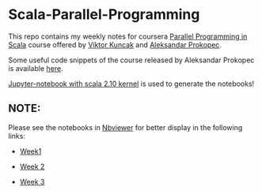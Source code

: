 # Scala-Parallel-Programming

This repo contains my weekly notes for coursera [Parallel Programming in Scala](https://www.coursera.org/learn/parprog1) course offered by [Viktor Kuncak](http://lara.epfl.ch/~kuncak/) and [Aleksandar Prokopec](http://axel22.github.io/).

Some useful code snippets of the course released by Aleksandar Prokopec is available [here](https://github.com/axel22/parprog-snippets).

[Jupyter-notebook with scala 2.10 kernel](https://github.com/alexarchambault/jupyter-scala) is used to generate the notebooks!

## NOTE:

Please see the notebooks in [Nbviewer](http://nbviewer.jupyter.org/) for better display in the following links:

* [Week1](http://nbviewer.jupyter.org/github/ehsanmok/Scala-Parallel-Programming/blob/master/week1_summary.ipynb)

* [Week 2](http://nbviewer.jupyter.org/github/ehsanmok/Scala-Parallel-Programming/blob/master/week2_summary.ipynb)

* [Week 3](http://nbviewer.jupyter.org/github/ehsanmok/Scala-Parallel-Programming/blob/master/week3_summary.ipynb)
